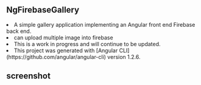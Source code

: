 ## NgFirebaseGallery

<li>A simple gallery application implementing an Angular front end Firebase back end.</li>
<li> can upload multiple image into firebase </li>
<li>This is a work in progress and will continue to be updated.</li>

<li>This project was generated with [Angular CLI](https://github.com/angular/angular-cli) version 1.2.6.</li>

## screenshot

